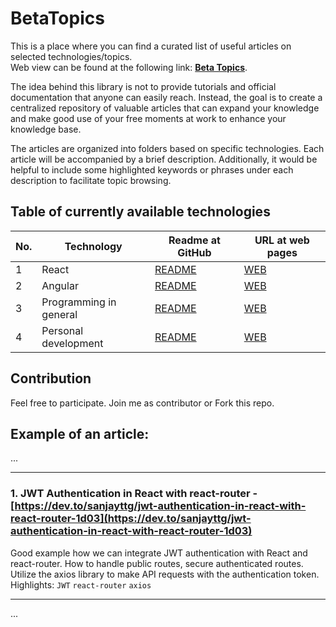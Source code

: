 # BetaTopics
This is a place where you can find a curated list of useful articles on selected technologies/topics. \
Web view can be found at the following link: **[Beta Topics](https://djolewalker.github.io/BetaTopics/)**.

The idea behind this library is not to provide tutorials and official documentation that anyone can easily reach. 
Instead, the goal is to create a centralized repository of valuable articles that can expand your knowledge and make good use of your free moments at work to enhance your knowledge base.

The articles are organized into folders based on specific technologies. 
Each article will be accompanied by a brief description. Additionally, it would be helpful to include some highlighted keywords or phrases under each description to facilitate topic browsing.

## Table of currently available technologies

| No. | Technology                                    | Readme at GitHub                                                    | URL at web pages                                           |
| --- | --------------------------------------------- | ------------------------------------------------------------------- | ---------------------------------------------------------- |
| 1   | React                                         | [README](https://github.com/djolewalker/BetaTopics/tree/main/React)    | [WEB](https://djolewalker.github.io/BetaTopics/React/)     |
| 2   | Angular                                       | [README](https://github.com/djolewalker/BetaTopics/blob/main/Angular)  | [WEB](https://djolewalker.github.io/BetaTopics/Angular/)   |
| 3   | Programming in general                        | [README](https://github.com/djolewalker/BetaTopics/blob/main/Programming)  | [WEB](https://djolewalker.github.io/BetaTopics/Programming/)   |
| 4   | Personal development                           | [README](https://github.com/djolewalker/BetaTopics/blob/main/PersonalDevelopment)  | [WEB](https://djolewalker.github.io/BetaTopics/PersonalDevelopment/)   |

## Contribution
Feel free to participate. Join me as contributor or Fork this repo.

## Example of an article:

...

---

### **1. JWT Authentication in React with react-router** - [https://dev.to/sanjayttg/jwt-authentication-in-react-with-react-router-1d03](https://dev.to/sanjayttg/jwt-authentication-in-react-with-react-router-1d03)
Good example how we can integrate JWT authentication with React and react-router. How to handle public routes, secure authenticated routes. 
Utilize the axios library to make API requests with the authentication token. \
Highlights: `JWT`  `react-router` `axios`

---

...